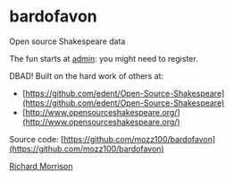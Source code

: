 bardofavon
==========

Open source Shakespeare data

The fun starts at [admin](http://bardofavon.herokuapp.com/admin): you might need to register.

DBAD! Built on the hard work of others at:

  * [https://github.com/edent/Open-Source-Shakespeare](https://github.com/edent/Open-Source-Shakespeare)
  * [http://www.opensourceshakespeare.org/](http://www.opensourceshakespeare.org/)

Source code:
[https://github.com/mozz100/bardofavon](https://github.com/mozz100/bardofavon)

[Richard Morrison](http://www.rmorrison.net)

